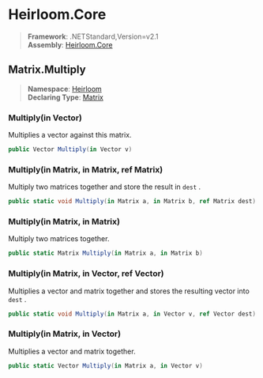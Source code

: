 # Heirloom.Core

> **Framework**: .NETStandard,Version=v2.1  
> **Assembly**: [Heirloom.Core][0]  

## Matrix.Multiply

> **Namespace**: [Heirloom][0]  
> **Declaring Type**: [Matrix][1]  

### Multiply(in Vector)

Multiplies a vector against this matrix.

```cs
public Vector Multiply(in Vector v)
```

### Multiply(in Matrix, in Matrix, ref Matrix)

Multiply two matrices together and store the result in `dest` .

```cs
public static void Multiply(in Matrix a, in Matrix b, ref Matrix dest)
```

### Multiply(in Matrix, in Matrix)

Multiply two matrices together.

```cs
public static Matrix Multiply(in Matrix a, in Matrix b)
```

### Multiply(in Matrix, in Vector, ref Vector)

Multiplies a vector and matrix together and stores the resulting vector into `dest` .

```cs
public static void Multiply(in Matrix a, in Vector v, ref Vector dest)
```

### Multiply(in Matrix, in Vector)

Multiplies a vector and matrix together.

```cs
public static Vector Multiply(in Matrix a, in Vector v)
```

[0]: ../../../Heirloom.Core.md
[1]: ../Matrix.md
